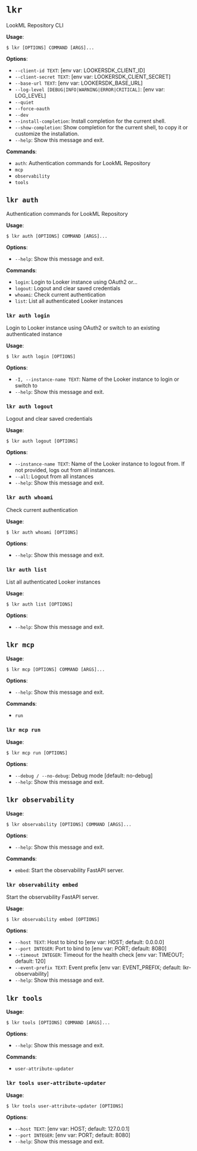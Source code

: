 # `lkr`

LookML Repository CLI

**Usage**:

```console
$ lkr [OPTIONS] COMMAND [ARGS]...
```

**Options**:

* `--client-id TEXT`: [env var: LOOKERSDK_CLIENT_ID]
* `--client-secret TEXT`: [env var: LOOKERSDK_CLIENT_SECRET]
* `--base-url TEXT`: [env var: LOOKERSDK_BASE_URL]
* `--log-level [DEBUG|INFO|WARNING|ERROR|CRITICAL]`: [env var: LOG_LEVEL]
* `--quiet`
* `--force-oauth`
* `--dev`
* `--install-completion`: Install completion for the current shell.
* `--show-completion`: Show completion for the current shell, to copy it or customize the installation.
* `--help`: Show this message and exit.

**Commands**:

* `auth`: Authentication commands for LookML Repository
* `mcp`
* `observability`
* `tools`

## `lkr auth`

Authentication commands for LookML Repository

**Usage**:

```console
$ lkr auth [OPTIONS] COMMAND [ARGS]...
```

**Options**:

* `--help`: Show this message and exit.

**Commands**:

* `login`: Login to Looker instance using OAuth2 or...
* `logout`: Logout and clear saved credentials
* `whoami`: Check current authentication
* `list`: List all authenticated Looker instances

### `lkr auth login`

Login to Looker instance using OAuth2 or switch to an existing authenticated instance

**Usage**:

```console
$ lkr auth login [OPTIONS]
```

**Options**:

* `-I, --instance-name TEXT`: Name of the Looker instance to login or switch to
* `--help`: Show this message and exit.

### `lkr auth logout`

Logout and clear saved credentials

**Usage**:

```console
$ lkr auth logout [OPTIONS]
```

**Options**:

* `--instance-name TEXT`: Name of the Looker instance to logout from. If not provided, logs out from all instances.
* `--all`: Logout from all instances
* `--help`: Show this message and exit.

### `lkr auth whoami`

Check current authentication

**Usage**:

```console
$ lkr auth whoami [OPTIONS]
```

**Options**:

* `--help`: Show this message and exit.

### `lkr auth list`

List all authenticated Looker instances

**Usage**:

```console
$ lkr auth list [OPTIONS]
```

**Options**:

* `--help`: Show this message and exit.

## `lkr mcp`

**Usage**:

```console
$ lkr mcp [OPTIONS] COMMAND [ARGS]...
```

**Options**:

* `--help`: Show this message and exit.

**Commands**:

* `run`

### `lkr mcp run`

**Usage**:

```console
$ lkr mcp run [OPTIONS]
```

**Options**:

* `--debug / --no-debug`: Debug mode  [default: no-debug]
* `--help`: Show this message and exit.

## `lkr observability`

**Usage**:

```console
$ lkr observability [OPTIONS] COMMAND [ARGS]...
```

**Options**:

* `--help`: Show this message and exit.

**Commands**:

* `embed`: Start the observability FastAPI server.

### `lkr observability embed`

Start the observability FastAPI server.

**Usage**:

```console
$ lkr observability embed [OPTIONS]
```

**Options**:

* `--host TEXT`: Host to bind to  [env var: HOST; default: 0.0.0.0]
* `--port INTEGER`: Port to bind to  [env var: PORT; default: 8080]
* `--timeout INTEGER`: Timeout for the health check  [env var: TIMEOUT; default: 120]
* `--event-prefix TEXT`: Event prefix  [env var: EVENT_PREFIX; default: lkr-observability]
* `--help`: Show this message and exit.

## `lkr tools`

**Usage**:

```console
$ lkr tools [OPTIONS] COMMAND [ARGS]...
```

**Options**:

* `--help`: Show this message and exit.

**Commands**:

* `user-attribute-updater`

### `lkr tools user-attribute-updater`

**Usage**:

```console
$ lkr tools user-attribute-updater [OPTIONS]
```

**Options**:

* `--host TEXT`: [env var: HOST; default: 127.0.0.1]
* `--port INTEGER`: [env var: PORT; default: 8080]
* `--help`: Show this message and exit.
